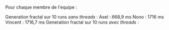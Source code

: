 Pour chaque membre de l'equipe :

Generation fractal sur 10 runs *sans threads* :
Axel : 668,9 ms
Nono : 1716 ms
Vincent : 1716,7 ms
Generation fractal sur 10 runs *avec threads* :
